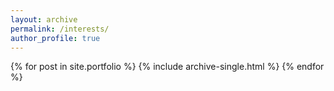 ```yaml
---
layout: archive
permalink: /interests/
author_profile: true
---
```



{% for post in site.portfolio %}
  {% include archive-single.html %}
{% endfor %}

